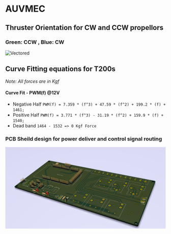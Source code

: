 # AUVMEC
## Thruster Orientation for CW and CCW propellors
### Green: CCW , Blue: CW

![Vectored](images/vectored-frame.png)

## Curve Fitting equations for T200s
*Note: All forces are in Kgf*

#### Curve Fit - PWM(f) @12V
- Negative Half
`PWM(f) = 7.359 * (f^3) + 47.59 * (f^2) + 199.2 * (f) + 1461;`
- Positive Half
`PWM(f) = 3.771 * (f^3) - 31.19 * (f^2) + 159.9 * (f) + 1540;`
- Dead band
`1464 - 1532 => 0 Kgf Force`

### PCB Sheild design for power deliver and control signal routing
![PCB](Hardware/AUVMEC2020/AUVPCB.png)
